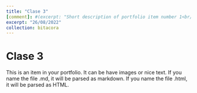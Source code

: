 ```yaml
---
title: "Clase 3"
[comment]: #(excerpt: "Short description of portfolio item number 1<br/><img src='/images/500x300.png'>")
excerpt: "26/08/2022"
collection: bitacora
---
```


# Clase 3
This is an item in your portfolio. It can be have images or nice text. If you name the file .md, it will be parsed as markdown. If you name the file .html, it will be parsed as HTML. 
